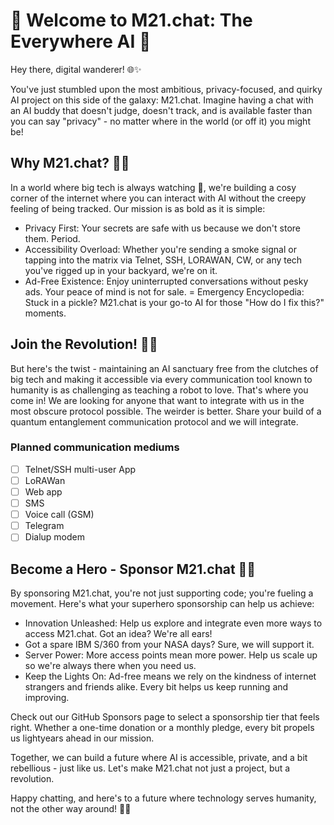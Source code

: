 # 🚀 Welcome to M21.chat: The Everywhere AI 🚀
Hey there, digital wanderer! 🌐✨

You've just stumbled upon the most ambitious, privacy-focused, and quirky AI project on this side of the galaxy: M21.chat. Imagine having a chat with an AI buddy that doesn't judge, doesn't track, and is available faster than you can say "privacy" - no matter where in the world (or off it) you might be!

## Why M21.chat? 🤔💡
In a world where big tech is always watching 👀, we're building a cosy corner of the internet where you can interact with AI without the creepy feeling of being tracked. Our mission is as bold as it is simple:

- Privacy First: Your secrets are safe with us because we don't store them. Period.
- Accessibility Overload: Whether you're sending a smoke signal or tapping into the matrix via Telnet, SSH, LORAWAN, CW, or any tech you've rigged up in your backyard, we're on it.
- Ad-Free Existence: Enjoy uninterrupted conversations without pesky ads. Your peace of mind is not for sale.
= Emergency Encyclopedia: Stuck in a pickle? M21.chat is your go-to AI for those "How do I fix this?" moments.

## Join the Revolution! 🌟🙌
But here's the twist - maintaining an AI sanctuary free from the clutches of big tech and making it accessible via every communication tool known to humanity is as challenging as teaching a robot to love. That's where you come in!
We are looking for anyone that want to integrate with us in the most obscure protocol possible. The weirder is better. Share your build of a quantum entanglement communication protocol and we will integrate.

### Planned communication mediums
- [ ] Telnet/SSH multi-user App
- [ ] LoRAWan
- [ ] Web app
- [ ] SMS
- [ ] Voice call (GSM)
- [ ] Telegram
- [ ] Dialup modem

## Become a Hero - Sponsor M21.chat 💖🦸
By sponsoring M21.chat, you're not just supporting code; you're fueling a movement. Here's what your superhero sponsorship can help us achieve:

- Innovation Unleashed: Help us explore and integrate even more ways to access M21.chat. Got an idea? We're all ears!
- Got a spare IBM S/360 from your NASA days? Sure, we will support it.
- Server Power: More access points mean more power. Help us scale up so we're always there when you need us.
- Keep the Lights On: Ad-free means we rely on the kindness of internet strangers and friends alike. Every bit helps us keep running and improving.

Check out our GitHub Sponsors page to select a sponsorship tier that feels right. Whether a one-time donation or a monthly pledge, every bit propels us lightyears ahead in our mission.

Together, we can build a future where AI is accessible, private, and a bit rebellious - just like us. Let's make M21.chat not just a project, but a revolution.

Happy chatting, and here's to a future where technology serves humanity, not the other way around! 🥂🌟
